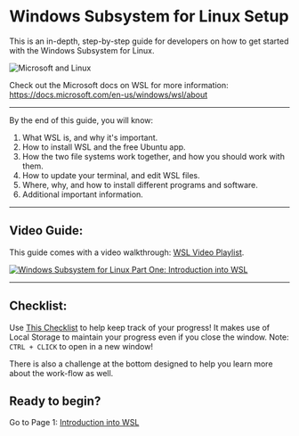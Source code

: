 # Windows Subsystem for Linux Setup

This is an in-depth, step-by-step guide for developers on how to get started with the Windows Subsystem for Linux.

![Microsoft and Linux](https://i.imgur.com/GOij8My.png)

Check out the Microsoft docs on WSL for more information: https://docs.microsoft.com/en-us/windows/wsl/about

---

By the end of this guide, you will know:

1. What WSL is, and why it's important.
1. How to install WSL and the free Ubuntu app.
1. How the two file systems work together, and how you should work with them.
1. How to update your terminal, and edit WSL files.
1. Where, why, and how to install different programs and software.
1. Additional important information.

---


## Video Guide:

This guide comes with a video walkthrough:
[WSL Video Playlist](https://www.youtube.com/channel/UCh0yhZV7OrQ-vojQBqSF0RA/).

<a href="http://www.youtube.com/watch?feature=player_embedded&v=ixqKqHfCDWM" target="_blank"><img src="http://img.youtube.com/vi/ixqKqHfCDWM/0.jpg" alt="Windows Subsystem for Linux Part One: Introduction into WSL"/></a>

---

## Checklist:

Use [This Checklist](https://michaeltreat.github.io/Windows-Subsystem-For-Linux-Setup-Guide/) to help keep track of your progress! It makes use of Local Storage to maintain your progress even if you close the window. Note:  `CTRL + CLICK` to open in a new window!

There is also a challenge at the bottom designed to help you learn more about the work-flow as well.

## Ready to begin?

Go to Page 1: [Introduction into WSL](./readmes/01_preface.md)
